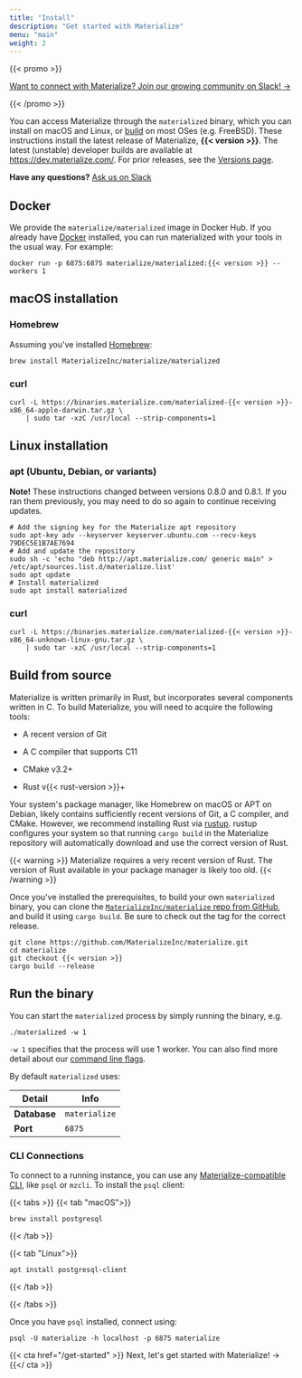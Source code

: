 ```yaml
---
title: "Install"
description: "Get started with Materialize"
menu: "main"
weight: 2
---
```


{{< promo >}}

[Want to connect with Materialize? Join our growing community on Slack! →](https://materialize.com/s/chat)

{{< /promo >}}

You can access Materialize through the `materialized` binary, which you can
install on macOS and Linux, or [build](#build-from-source) on most OSes (e.g. FreeBSD). These
instructions install the latest release of Materialize, **{{< version >}}**. The latest (unstable)
developer builds are available at https://dev.materialize.com/. For prior releases,
see the [Versions page](/versions).

**Have any questions?** [Ask us on Slack](https://materialize.com/s/chat)

## Docker

We provide the `materialize/materialized` image in Docker Hub. If you already have
[Docker][docker-start] installed, you can run materialized with your tools in the usual
way. For example:

```shell
docker run -p 6875:6875 materialize/materialized:{{< version >}} --workers 1
```

[docker-start]: https://www.docker.com/get-started

## macOS installation

### Homebrew

Assuming you've installed [Homebrew](https://brew.sh/):

```shell
brew install MaterializeInc/materialize/materialized
```

### curl

```shell
curl -L https://binaries.materialize.com/materialized-{{< version >}}-x86_64-apple-darwin.tar.gz \
    | sudo tar -xzC /usr/local --strip-components=1
```

## Linux installation

### apt (Ubuntu, Debian, or variants)

**Note!** These instructions changed between versions 0.8.0 and 0.8.1. If you ran them
previously, you may need to do so again to continue receiving updates.

```shell
# Add the signing key for the Materialize apt repository
sudo apt-key adv --keyserver keyserver.ubuntu.com --recv-keys 79DEC5E1B7AE7694
# Add and update the repository
sudo sh -c 'echo "deb http://apt.materialize.com/ generic main" > /etc/apt/sources.list.d/materialize.list'
sudo apt update
# Install materialized
sudo apt install materialized
```

### curl
```shell
curl -L https://binaries.materialize.com/materialized-{{< version >}}-x86_64-unknown-linux-gnu.tar.gz \
    | sudo tar -xzC /usr/local --strip-components=1
```

## Build from source

Materialize is written primarily in Rust, but incorporates several components
written in C. To build Materialize, you will need to acquire the following
tools:

  * A recent version of Git

  * A C compiler that supports C11

  * CMake v3.2+

  * Rust v{{< rust-version >}}+

Your system's package manager, like Homebrew on macOS or APT on Debian, likely
contains sufficiently recent versions of Git, a C compiler, and CMake. However,
we recommend installing Rust via [rustup]. rustup configures your system so that
running `cargo build` in the Materialize repository will automatically download
and use the correct version of Rust.

{{< warning >}}
Materialize requires a very recent version of Rust. The version of Rust
available in your package manager is likely too old.
{{< /warning >}}

Once you've installed the prerequisites, to build your own `materialized`
binary, you can clone the [`MaterializeInc/materialize` repo from
GitHub][mz-repo], and build it using `cargo build`. Be sure to check out the tag
for the correct release.

```shell
git clone https://github.com/MaterializeInc/materialize.git
cd materialize
git checkout {{< version >}}
cargo build --release
```

## Run the binary

You can start the `materialized` process by simply running the binary, e.g.

```nofmt
./materialized -w 1
```

`-w 1` specifies that the process will use 1 worker. You can also find more detail
about our [command line flags](/cli/#command-line-flags).

By default `materialized` uses:

Detail | Info
----------|------
**Database** | `materialize`
**Port** | `6875`

### CLI Connections

To connect to a running instance, you can use any [Materialize-compatible CLI](/connect/cli/),
like `psql` or `mzcli`. To install the `psql` client:

{{< tabs >}}
{{< tab "macOS">}}

```shell
brew install postgresql
```

{{< /tab >}}

{{< tab "Linux">}}

```shell
apt install postgresql-client
```

{{< /tab >}}

{{< /tabs >}}

Once you have `psql` installed, connect using:

```shell
psql -U materialize -h localhost -p 6875 materialize
```

<p>

{{< cta href="/get-started" >}}
Next, let's get started with Materialize! →
{{</ cta >}}

[Rustup]: https://rustup.rs
[mz-repo]: https://github.com/MaterializeInc/materialize
